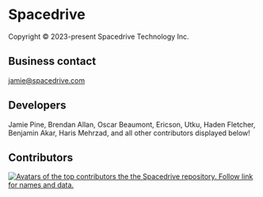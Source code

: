 # Spacedrive

Copyright &copy; 2023-present Spacedrive Technology Inc.

## Business contact

jamie@spacedrive.com

## Developers

Jamie Pine, Brendan Allan, Oscar Beaumont, Ericson, Utku, Haden Fletcher, Benjamin Akar, Haris Mehrzad, and all other contributors displayed below!

## Contributors

<a href="https://github.com/spacedriveapp/spacedrive/graphs/contributors">
  <img
    src="https://contrib.rocks/image?repo=spacedriveapp/spacedrive&columns=8&max=40"
    alt="Avatars of the top contributors the the Spacedrive repository. Follow link for names and data."
  />
</a>
